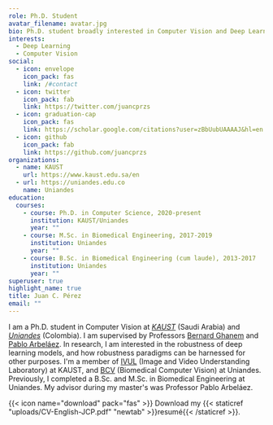 ```yaml
---
role: Ph.D. Student
avatar_filename: avatar.jpg
bio: Ph.D. student broadly interested in Computer Vision and Deep Learning.
interests:
  - Deep Learning
  - Computer Vision
social:
  - icon: envelope
    icon_pack: fas
    link: /#contact
  - icon: twitter
    icon_pack: fab
    link: https://twitter.com/juancprzs
  - icon: graduation-cap
    icon_pack: fas
    link: https://scholar.google.com/citations?user=zBbUubUAAAAJ&hl=en
  - icon: github
    icon_pack: fab
    link: https://github.com/juancprzs
organizations:
  - name: KAUST
    url: https://www.kaust.edu.sa/en
  - url: https://uniandes.edu.co
    name: Uniandes
education:
  courses:
    - course: Ph.D. in Computer Science, 2020-present
      institution: KAUST/Uniandes
      year: ""
    - course: M.Sc. in Biomedical Engineering, 2017-2019
      institution: Uniandes
      year: ""
    - course: B.Sc. in Biomedical Engineering (cum laude), 2013-2017
      institution: Uniandes
      year: ""
superuser: true
highlight_name: true
title: Juan C. Pérez
email: ""
---
```

I am a Ph.D. student in Computer Vision at *[KAUST](https://www.kaust.edu.sa/en)* (Saudi Arabia) and *[Uniandes](https://uniandes.edu.co)* (Colombia). I am supervised by Professors [Bernard Ghanem](https://www.bernardghanem.com) and [Pablo Arbeláez](https://scholar.google.com/citations?user=k0nZO90AAAAJ&hl=es). In research, I am interested in the robustness of deep learning models, and how robustness paradigms can be harnessed for other purposes. I'm a member of [IVUL](http://ivul.kaust.edu.sa) (Image and Video Understanding Laboratory) at KAUST, and [BCV](https://biomedicalcomputervision.uniandes.edu.co) (Biomedical Computer Vision) at Uniandes. Previously, I completed a B.Sc. and M.Sc. in Biomedical Engineering at Uniandes. My advisor during my master's was Professor Pablo Arbeláez.

{{< icon name="download" pack="fas" >}} Download my {{< staticref "uploads/CV-English-JCP.pdf" "newtab" >}}resumé{{< /staticref >}}.
